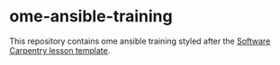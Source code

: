 ome-ansible-training
====================

This repository contains ome ansible training styled after
the [Software Carpentry lesson template][styles].

[setup]: https://swcarpentry.github.io/lesson-example/setup/
[styles]: https://github.com/swcarpentry/styles/
